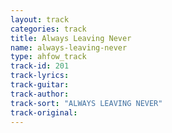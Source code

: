 ```yaml
---
layout: track
categories: track
title: Always Leaving Never
name: always-leaving-never
type: ahfow_track
track-id: 201
track-lyrics: 
track-guitar: 
track-author: 
track-sort: "ALWAYS LEAVING NEVER"
track-original: 
---
```

